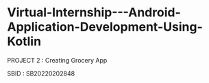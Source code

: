 # Virtual-Internship---Android-Application-Development-Using-Kotlin

PROJECT 2 : Creating Grocery App

SBID	:	SB20220202848



 
